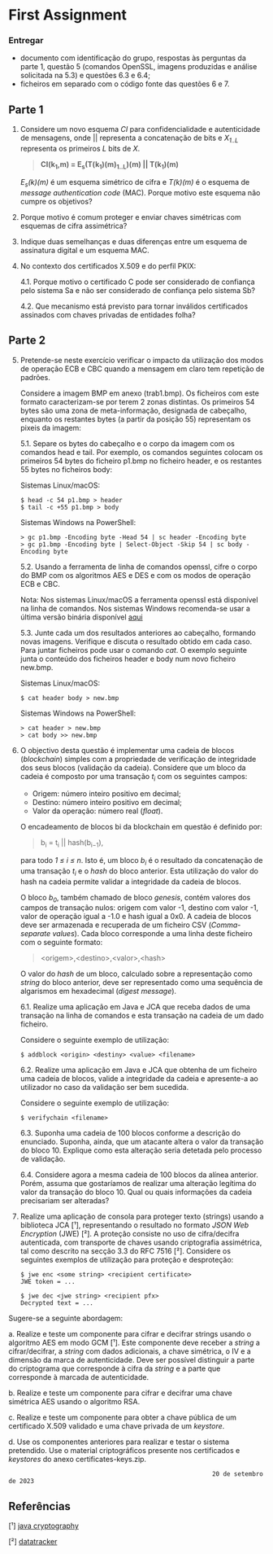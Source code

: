 # First Assignment

### Entregar
- documento com identificação do grupo, respostas às perguntas da parte 1, questão 5 (comandos OpenSSL, imagens produzidas e análise solicitada na 5.3) e questões 6.3 e 6.4;
- ficheiros em separado com o código fonte das questões 6 e 7.

## Parte 1
1. Considere um novo esquema *CI* para confidencialidade e autenticidade de mensagens, onde || representa a concatenação de bits e *X<sub>1..L</sub>* representa os primeiros *L* bits de *X*.
    > **CI(k<sub>1</sub>,m) = E<sub>s</sub>(T(k<sub>1</sub>)(m)<sub>1..L</sub>)(m) || T(k<sub>1</sub>)(m)**

    *E<sub>s</sub>(k)(m)* é um esquema simétrico de cifra e *T(k)(m)* é o esquema de *message authentication code* (MAC). Porque motivo este esquema não cumpre os objetivos?

2. Porque motivo é comum proteger e enviar chaves simétricas com esquemas de cifra assimétrica?

3. Indique duas semelhanças e duas diferenças entre um esquema de assinatura digital e um esquema MAC.

4. No contexto dos certificados X.509 e do perfil PKIX:

    4.1. Porque motivo o certificado C pode ser considerado de confiança pelo sistema Sa e não ser considerado de confiança pelo sistema Sb?
    
    4.2. Que mecanismo está previsto para tornar inválidos certificados assinados com chaves privadas de entidades folha?

## Parte 2

5. Pretende-se neste exercício verificar o impacto da utilização dos modos de operação ECB e CBC quando a mensagem em claro tem repetição de padrões.

    Considere a imagem BMP em anexo (trab1.bmp). Os ficheiros com este formato caracterizam-se por terem 2 zonas distintas. Os primeiros 54 bytes são uma zona de meta-informação, designada de cabeçalho, enquanto os restantes bytes (a partir da posição 55) representam os pixeis da imagem:

    5.1. Separe os bytes do cabeçalho e o corpo da imagem com os comandos head e tail. Por exemplo, os comandos seguintes colocam os primeiros 54 bytes do ficheiro p1.bmp no ficheiro header, e os
restantes 55 bytes no ficheiros body:

    Sistemas Linux/macOS:
    ```terminal
    $ head -c 54 p1.bmp > header
    $ tail -c +55 p1.bmp > body
    ```
    Sistemas Windows na PowerShell:
    ```terminal
    > gc p1.bmp -Encoding byte -Head 54 | sc header -Encoding byte
    > gc p1.bmp -Encoding byte | Select-Object -Skip 54 | sc body -Encoding byte
    ```

    5.2. Usando a ferramenta de linha de comandos openssl, cifre o corpo do BMP com os algoritmos AES e DES e com os modos de operação ECB e CBC.

    Nota: Nos sistemas Linux/macOS a ferramenta openssl está disponível na linha de comandos. Nos sistemas Windows recomenda-se usar a última versão binária disponível [aqui](https://indy.fulgan.com/SSL/)

    5.3. Junte cada um dos resultados anteriores ao cabeçalho, formando  novas imagens. Verifique e discuta o resultado obtido em cada caso. Para juntar ficheiros pode usar o comando *cat*. O exemplo seguinte junta o conteúdo dos ficheiros header e body num novo ficheiro new.bmp.

    Sistemas Linux/macOS:
    ```terminal
    $ cat header body > new.bmp
    ```

    Sistemas Windows na PowerShell:
    ```terminal
    > cat header > new.bmp
    > cat body >> new.bmp
    ```

6. O objectivo desta questão é implementar uma cadeia de blocos (*blockchain*) simples com a propriedade de verificação de integridade dos seus blocos (validação da cadeia). Considere que um bloco da cadeia é composto por uma transação *t<sub>i</sub>* com os seguintes campos:
    - Origem: número inteiro positivo em decimal;
    - Destino: número inteiro positivo em decimal;
    - Valor da operação: número real (*float*).
    
    O encadeamento de blocos bi da blockchain em questão é definido por:
    
    > b<sub>i</sub> = t<sub>i</sub> || hash(b<sub>i−1</sub>),

   para todo *1 ≤ i ≤ n*. Isto é, um bloco *b<sub>i</sub>* é o resultado da concatenação de uma transação *t<sub>i</sub>* e o *hash* do bloco anterior. Esta utilização do valor do hash na cadeia permite validar a integridade da cadeia de blocos.

   O bloco *b<sub>0</sub>*, também chamado de bloco *genesis*, contém valores dos campos de transação nulos: origem com valor -1, destino com valor -1, valor de operação igual a -1.0 e hash igual a 0x0. A cadeia de blocos deve ser armazenada e recuperada de um ficheiro CSV (*Comma-separate values*). Cada bloco corresponde a uma linha deste ficheiro com o seguinte formato:
    > \<origem>,\<destino>,\<valor>,\<hash>

   O valor do *hash* de um bloco, calculado sobre a representação como *string* do bloco anterior, deve ser representado como uma sequência de algarismos em hexadecimal (*digest message*).
   
    6.1. Realize uma aplicação em Java e JCA que receba dados de uma transação na linha de comandos e esta transação na cadeia de um dado ficheiro. 
    
    Considere o seguinte exemplo de utilização:
    ```terminal
    $ addblock <origin> <destiny> <value> <filename>
    ```
    
    6.2. Realize uma aplicação em Java e JCA que obtenha de um ficheiro uma cadeia de blocos, valide a integridade da cadeia e apresente-a ao utilizador no caso da validação ser bem sucedida. 
    
    Considere o seguinte exemplo de utilização:
    ```terminal
    $ verifychain <filename>
    ```
    
    6.3. Suponha uma cadeia de 100 blocos conforme a descrição do enunciado. Suponha, ainda, que um atacante altera o valor da transação do bloco 10. Explique como esta alteração seria detetada pelo processo de validação.
    
    6.4. Considere agora a mesma cadeia de 100 blocos da alínea anterior. Porém, assuma que gostaríamos de realizar uma alteração legítima do valor da transação do bloco 10. Qual ou quais informações da cadeia precisariam ser alteradas?
    
7. Realize uma aplicação de consola para proteger texto (strings) usando a biblioteca JCA [¹], representando o resultado no formato *JSON Web Encryption* (JWE) [²]. A proteção consiste no uso de cifra/decifra autenticada, com transporte de chaves usando criptografia assimétrica, tal como descrito na secção 3.3 do RFC 7516 [²]. Considere os seguintes exemplos de utilização para proteção e desproteção:
    
    ```terminal
    $ jwe enc <some string> <recipient certificate>
    JWE token = ...

    $ jwe dec <jwe string> <recipient pfx>
    Decrypted text = ...
    ```

Sugere-se a seguinte abordagem:

a. Realize e teste um componente para cifrar e decifrar strings usando o algoritmo AES em modo GCM [¹]. Este componente deve receber a *string* a cifrar/decifrar, a *string* com dados adicionais, a chave simétrica, o IV e a dimensão da marca de autenticidade. Deve ser possível distinguir a parte do criptograma que corresponde à cifra da *string* e a parte que corresponde à marcada de autenticidade.

b. Realize e teste um componente para cifrar e decifrar uma chave simétrica AES usando o algoritmo RSA.

c. Realize e teste um componente para obter a chave pública de um certificado X.509 validado e uma chave privada de um *keystore*.

d. Use os componentes anteriores para realizar e testar o sistema pretendido. Use o material criptográficos presente nos certificados e *keystores* do anexo certificates-keys.zip.

                                                            20 de setembro de 2023


## Referências
[¹] [java cryptography](https://docs.oracle.com/en/java/javase/17/security/java-cryptography-architecture-jca-reference-guide.html)

[²] [datatracker](https://datatracker.ietf.org/doc/html/rfc7516)
